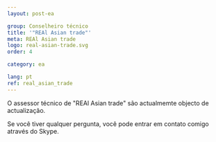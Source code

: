 ```yaml
---
layout: post-ea

group: Сonselheiro técnico
title: '"REAl Asian trade"'
meta: REAl Asian trade
logo: real-asian-trade.svg
order: 4

category: ea

lang: pt
ref: real_asian_trade
---
```


O assessor técnico de "REAl Asian trade" são actualmemte objecto de actualização.

Se você tiver qualquer pergunta, você pode entrar em contato comigo através do Skype. 
